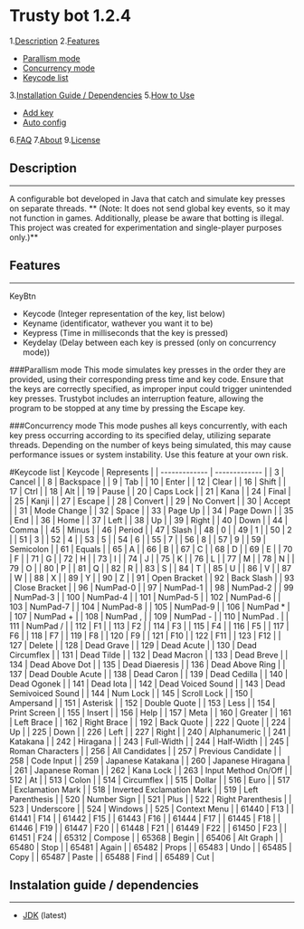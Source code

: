 # Trusty bot 1.2.4

1.[Description](#description)
2.[Features](#features)
- [Parallism mode](#normal-mode)
- [Concurrency mode](#concurrency-mode)
- [Keycode list](#keycodelist)

3.[Installation Guide / Dependencies](#instalation-guide-dependencies)
5.[How to Use](#how-to-use)
   - [Add key](#add-key)
   - [Auto config](#auto-config)

6.[FAQ](#faq)
7.[About](#about)
9.[License](#license)

## Description
-------------
A configurable bot developed in Java that catch and simulate key presses on separate threads. **
(Note: It does not send global key events, so it may not function in games. Additionally, please be aware that botting is illegal. This project was created for experimentation and single-player purposes only.)**

## Features
-------------
KeyBtn
- Keycode (Integer representation of the key, list below)
- Keyname (identificator, wathever you want it to be)
- Keypress (Time in milliseconds that the key is pressed)
- Keydelay (Delay between each key is pressed (only on concurrency mode))

###Parallism mode
This mode simulates key presses in the order they are provided, using their corresponding press time and key code. Ensure that the keys are correctly specified, as improper input could trigger unintended key presses. Trustybot includes an interruption feature, allowing the program to be stopped at any time by pressing the Escape key.

###Concurrency mode
This mode pushes all keys concurrently, with each key press occurring according to its specified delay, utilizing separate threads. Depending on the number of keys being simulated, this may cause performance issues or system instability. Use this feature at your own risk.

#Keycode list 
| Keycode | Represents |
| ------------- | ------------- |
| 3 | Cancel |
| 8 | Backspace |
| 9 | Tab |
| 10 | Enter |
| 12 | Clear |
| 16 | Shift |
| 17 | Ctrl |
| 18 | Alt |
| 19 | Pause |
| 20 | Caps Lock |
| 21 | Kana |
| 24 | Final |
| 25 | Kanji |
| 27 | Escape |
| 28 | Convert |
| 29 | No Convert |
| 30 | Accept |
| 31 | Mode Change |
| 32 | Space |
| 33 | Page Up |
| 34 | Page Down |
| 35 | End |
| 36 | Home |
| 37 | Left |
| 38 | Up |
| 39 | Right |
| 40 | Down |
| 44 | Comma |
| 45 | Minus |
| 46 | Period |
| 47 | Slash |
| 48 | 0 |
| 49 | 1 |
| 50 | 2 |
| 51 | 3 |
| 52 | 4 |
| 53 | 5 |
| 54 | 6 |
| 55 | 7 |
| 56 | 8 |
| 57 | 9 |
| 59 | Semicolon |
| 61 | Equals |
| 65 | A |
| 66 | B |
| 67 | C |
| 68 | D |
| 69 | E |
| 70 | F |
| 71 | G |
| 72 | H |
| 73 | I |
| 74 | J |
| 75 | K |
| 76 | L |
| 77 | M |
| 78 | N |
| 79 | O |
| 80 | P |
| 81 | Q |
| 82 | R |
| 83 | S |
| 84 | T |
| 85 | U |
| 86 | V |
| 87 | W |
| 88 | X |
| 89 | Y |
| 90 | Z |
| 91 | Open Bracket |
| 92 | Back Slash |
| 93 | Close Bracket |
| 96 | NumPad-0 |
| 97 | NumPad-1 |
| 98 | NumPad-2 |
| 99 | NumPad-3 |
| 100 | NumPad-4 |
| 101 | NumPad-5 |
| 102 | NumPad-6 |
| 103 | NumPad-7 |
| 104 | NumPad-8 |
| 105 | NumPad-9 |
| 106 | NumPad * |
| 107 | NumPad + |
| 108 | NumPad , |
| 109 | NumPad - |
| 110 | NumPad . |
| 111 | NumPad / |
| 112 | F1 |
| 113 | F2 |
| 114 | F3 |
| 115 | F4 |
| 116 | F5 |
| 117 | F6 |
| 118 | F7 |
| 119 | F8 |
| 120 | F9 |
| 121 | F10 |
| 122 | F11 |
| 123 | F12 |
| 127 | Delete |
| 128 | Dead Grave |
| 129 | Dead Acute |
| 130 | Dead Circumflex |
| 131 | Dead Tilde |
| 132 | Dead Macron |
| 133 | Dead Breve |
| 134 | Dead Above Dot |
| 135 | Dead Diaeresis |
| 136 | Dead Above Ring |
| 137 | Dead Double Acute |
| 138 | Dead Caron |
| 139 | Dead Cedilla |
| 140 | Dead Ogonek |
| 141 | Dead Iota |
| 142 | Dead Voiced Sound |
| 143 | Dead Semivoiced Sound |
| 144 | Num Lock |
| 145 | Scroll Lock |
| 150 | Ampersand |
| 151 | Asterisk |
| 152 | Double Quote |
| 153 | Less |
| 154 | Print Screen |
| 155 | Insert |
| 156 | Help |
| 157 | Meta |
| 160 | Greater |
| 161 | Left Brace |
| 162 | Right Brace |
| 192 | Back Quote |
| 222 | Quote |
| 224 | Up |
| 225 | Down |
| 226 | Left |
| 227 | Right |
| 240 | Alphanumeric |
| 241 | Katakana |
| 242 | Hiragana |
| 243 | Full-Width |
| 244 | Half-Width |
| 245 | Roman Characters |
| 256 | All Candidates |
| 257 | Previous Candidate |
| 258 | Code Input |
| 259 | Japanese Katakana |
| 260 | Japanese Hiragana |
| 261 | Japanese Roman |
| 262 | Kana Lock |
| 263 | Input Method On/Off |
| 512 | At |
| 513 | Colon |
| 514 | Circumflex |
| 515 | Dollar |
| 516 | Euro |
| 517 | Exclamation Mark |
| 518 | Inverted Exclamation Mark |
| 519 | Left Parenthesis |
| 520 | Number Sign |
| 521 | Plus |
| 522 | Right Parenthesis |
| 523 | Underscore |
| 524 | Windows |
| 525 | Context Menu |
| 61440 | F13 |
| 61441 | F14 |
| 61442 | F15 |
| 61443 | F16 |
| 61444 | F17 |
| 61445 | F18 |
| 61446 | F19 |
| 61447 | F20 |
| 61448 | F21 |
| 61449 | F22 |
| 61450 | F23 |
| 61451 | F24 |
| 65312 | Compose |
| 65368 | Begin |
| 65406 | Alt Graph |
| 65480 | Stop |
| 65481 | Again |
| 65482 | Props |
| 65483 | Undo |
| 65485 | Copy |
| 65487 | Paste |
| 65488 | Find |
| 65489 | Cut |

## Instalation guide / dependencies 
-------------
* [JDK](https://www.oracle.com/ar/java/technologies/downloads/) (latest)


